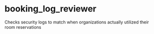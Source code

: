# booking_log_reviewer
Checks security logs to match when organizations actually utilized their room reservations
